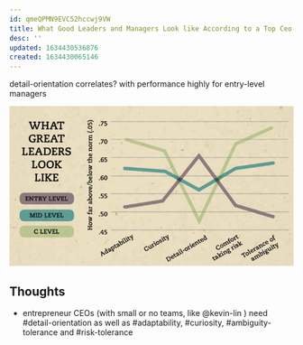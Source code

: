 ```yaml
---
id: qmeQPMN9EVC52hccwj9VW
title: What Good Leaders and Managers Look like According to a Top Ceo of 14 Years
desc: ''
updated: 1634430536876
created: 1634430065146
---
```


detail-orientation correlates? with performance highly for entry-level managers

![](/assets/images/2021-10-16-17-21-45.png)

## Thoughts

- entrepreneur CEOs (with small or no teams, like @kevin-lin ) need #detail-orientation as well as #adaptability, #curiosity, #ambiguity-tolerance and #risk-tolerance
